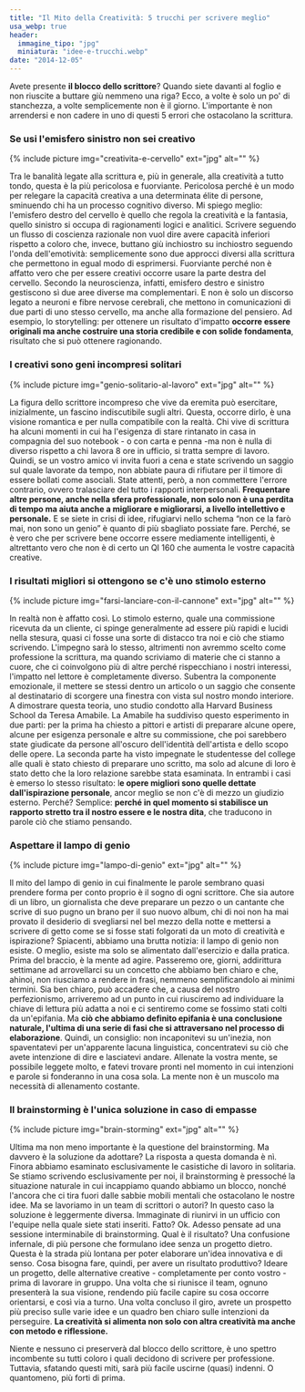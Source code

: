 ```yaml
---
title: "Il Mito della Creatività: 5 trucchi per scrivere meglio"
usa_webp: true
header:
  immagine_tipo: "jpg"
  miniatura: "idee-e-trucchi.webp"
date: "2014-12-05"
---
```


Avete presente **il blocco dello scrittore**? Quando siete davanti al foglio e non riuscite a buttare giù nemmeno una riga? Ecco, a volte è solo un po' di stanchezza, a volte semplicemente non è il giorno. L'importante è non arrendersi e non cadere in uno di questi 5 errori che ostacolano la scrittura.

### Se usi l'emisfero sinistro non sei creativo

{% include picture img="creativita-e-cervello" ext="jpg" alt="" %}

Tra le banalità legate alla scrittura e, più in generale, alla creatività a tutto tondo, questa è la più pericolosa e fuorviante. Pericolosa perché è un modo per relegare la capacità creativa a una determinata élite di persone, sminuendo chi ha un processo cognitivo diverso. Mi spiego meglio: l'emisfero destro del cervello è quello che regola la creatività e la fantasia, quello sinistro si occupa di ragionamenti logici e analitici. Scrivere seguendo un flusso di coscienza razionale non vuol dire avere capacità inferiori rispetto a coloro che, invece, buttano giù inchiostro su inchiostro seguendo l'onda dell'emotività: semplicemente sono due approcci diversi alla scrittura che permettono in egual modo di esprimersi. Fuorviante perché non è affatto vero che per essere creativi occorre usare la parte destra del cervello. Secondo la neuroscienza, infatti, emisfero destro e sinistro gestiscono sì due aree diverse ma complementari. E non è solo un discorso legato a neuroni e fibre nervose cerebrali, che mettono in comunicazioni di due parti di uno stesso cervello, ma anche alla formazione del pensiero. Ad esempio, lo storytelling: per ottenere un risultato d'impatto **occorre essere originali ma anche costruire una storia credibile e con solide fondamenta**, risultato che si può ottenere ragionando.

### I creativi sono geni incompresi solitari

{% include picture img="genio-solitario-al-lavoro" ext="jpg" alt="" %}

La figura dello scrittore incompreso che vive da eremita può esercitare, inizialmente, un fascino indiscutibile sugli altri. Questa, occorre dirlo, è una visione romantica e per nulla compatibile con la realtà. Chi vive di scrittura ha alcuni momenti in cui ha l'esigenza di stare rintanato in casa in compagnia del suo notebook - o con carta e penna -ma non è nulla di diverso rispetto a chi lavora 8 ore in ufficio, si tratta sempre di lavoro. Quindi, se un vostro amico vi invita fuori a cena e state scrivendo un saggio sul quale lavorate da tempo, non abbiate paura di rifiutare per il timore di essere bollati come asociali. State attenti, però, a non commettere l'errore contrario, ovvero tralasciare del tutto i rapporti interpersonali. **Frequentare altre persone, anche nella sfera professionale, non solo non è una perdita di tempo ma aiuta anche a migliorare e migliorarsi, a livello intellettivo e personale.** E se siete in crisi di idee, rifugiarvi nello schema “non ce la farò mai, non sono un genio” è quanto di più sbagliato possiate fare. Perché, se è vero che per scrivere bene occorre essere mediamente intelligenti, è altrettanto vero che non è di certo un QI 160 che aumenta le vostre capacità creative.

### I risultati migliori si ottengono se c'è uno stimolo esterno

{% include picture img="farsi-lanciare-con-il-cannone" ext="jpg" alt="" %}

In realtà non è affatto così. Lo stimolo esterno, quale una commissione ricevuta da un cliente, ci spinge generalmente ad essere più rapidi e lucidi nella stesura, quasi ci fosse una sorte di distacco tra noi e ciò che stiamo scrivendo. L'impegno sarà lo stesso, altrimenti non avremmo scelto come professione la scrittura, ma quando scriviamo di materie che ci stanno a cuore, che ci coinvolgono più di altre perché rispecchiano i nostri interessi, l'impatto nel lettore è completamente diverso. Subentra la componente emozionale, il mettere se stessi dentro un articolo o un saggio che consente al destinatario di scorgere una finestra con vista sul nostro mondo interiore. A dimostrare questa teoria, uno studio condotto alla Harvard Business School da Teresa Amabile. La Amabile ha suddiviso questo esperimento in due parti: per la prima ha chiesto a pittori e artisti di preparare alcune opere, alcune per esigenza personale e altre su commissione, che poi sarebbero state giudicate da persone all'oscuro dell'identità dell'artista e dello scopo delle opere. La seconda parte ha visto impegnate le studentesse del college alle quali è stato chiesto di preparare uno scritto, ma solo ad alcune di loro è stato detto che la loro relazione sarebbe stata esaminata. In entrambi i casi è emerso lo stesso risultato: l**e opere migliori sono quelle dettate dall'ispirazione personale**, ancor meglio se non c'è di mezzo un giudizio esterno. Perché? Semplice: **perché in quel momento si stabilisce un rapporto stretto tra il nostro essere e le nostra dita**, che traducono in parole ciò che stiamo pensando.

### Aspettare il lampo di genio

{% include picture img="lampo-di-genio" ext="jpg" alt="" %}

Il mito del lampo di genio in cui finalmente le parole sembrano quasi prendere forma per conto proprio è il sogno di ogni scrittore. Che sia autore di un libro, un giornalista che deve preparare un pezzo o un cantante che scrive di suo pugno un brano per il suo nuovo album, chi di noi non ha mai provato il desiderio di svegliarsi nel bel mezzo della notte e mettersi a scrivere di getto come se si fosse stati folgorati da un moto di creatività e ispirazione? Spiacenti, abbiamo una brutta notizia: il lampo di genio non esiste. O meglio, esiste ma solo se alimentato dall'esercizio e dalla pratica. Prima del braccio, è la mente ad agire. Passeremo ore, giorni, addirittura settimane ad arrovellarci su un concetto che abbiamo ben chiaro e che, ahinoi, non riusciamo a rendere in frasi, nemmeno semplificandolo ai minimi termini. Sia ben chiaro, può accadere che, a causa del nostro perfezionismo, arriveremo ad un punto in cui riusciremo ad individuare la chiave di lettura più adatta a noi e ci sentiremo come se fossimo stati colti da un'epifania. Ma **ciò che abbiamo definito epifania è una conclusione naturale, l'ultima di una serie di fasi che si attraversano nel processo di elaborazione**. Quindi, un consiglio: non incaponitevi su un'inezia, non spaventatevi per un'apparente lacuna linguistica, concentratevi su ciò che avete intenzione di dire e lasciatevi andare. Allenate la vostra mente, se possibile leggete molto, e fatevi trovare pronti nel momento in cui intenzioni e parole si fonderanno in una cosa sola. La mente non è un muscolo ma necessità di allenamento costante.

### Il brainstorming è l'unica soluzione in caso di empasse

{% include picture img="brain-storming" ext="jpg" alt="" %}

Ultima ma non meno importante è la questione del brainstorming. Ma davvero è la soluzione da adottare? La risposta a questa domanda è nì. Finora abbiamo esaminato esclusivamente le casistiche di lavoro in solitaria. Se stiamo scrivendo esclusivamente per noi, il brainstorming è pressoché la situazione naturale in cui incappiamo quando abbiamo un blocco, nonché l'ancora che ci tira fuori dalle sabbie mobili mentali che ostacolano le nostre idee. Ma se lavoriamo in un team di scrittori o autori? In questo caso la soluzione è leggermente diversa. Immaginate di riunirvi in un ufficio con l'equipe nella quale siete stati inseriti. Fatto? Ok. Adesso pensate ad una sessione interminabile di brainstorming. Qual è il risultato? Una confusione infernale, di più persone che formulano idee senza un progetto dietro. Questa è la strada più lontana per poter elaborare un'idea innovativa e di senso. Cosa bisogna fare, quindi, per avere un risultato produttivo? Ideare un progetto, delle alternative creative - completamente per conto vostro - prima di lavorare in gruppo. Una volta che si riunisce il team, ognuno presenterà la sua visione, rendendo più facile capire su cosa occorre orientarsi, e così via a turno. Una volta concluso il giro, avrete un prospetto più preciso sulle varie idee e un quadro ben chiaro sulle intenzioni da perseguire. **La creatività si alimenta non solo con altra creatività ma anche con metodo e riflessione.**

Niente e nessuno ci preserverà dal blocco dello scrittore, è uno spettro incombente su tutti coloro i quali decidono di scrivere per professione. Tuttavia, sfatando questi miti, sarà più facile uscirne (quasi) indenni. O quantomeno, più forti di prima.

